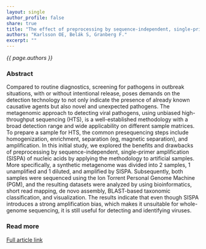 ```yaml
---
layout: single
author_profile: false
share: true
title: "The effect of preprocessing by sequence-independent, single-primer amplification (SISPA) on metagenomic detection of viruses."
authors: "Karlsson OE, Belák S, Granberg F."
excerpt: ""
---
```


*{{ page.authors }}*

### Abstract

Compared to routine diagnostics, screening for pathogens in outbreak
situations, with or without intentional release, poses demands on the detection
technology to not only indicate the presence of already known causative agents
but also novel and unexpected pathogens. The metagenomic approach to detecting
viral pathogens, using unbiased high-throughput sequencing (HTS), is a
well-established methodology with a broad detection range and wide
applicability on different sample matrices. To prepare a sample for HTS, the
common presequencing steps include homogenization, enrichment, separation
(eg, magnetic separation), and amplification. In this initial study, we
explored the benefits and drawbacks of preprocessing by sequence-independent,
single-primer amplification (SISPA) of nucleic acids by applying the
methodology to artificial samples. More specifically, a synthetic metagenome
was divided into 2 samples, 1 unamplified and 1 diluted, and amplified by
SISPA. Subsequently, both samples were sequenced using the Ion Torrent Personal
Genome Machine (PGM), and the resulting datasets were analyzed by using
bioinformatics, short read mapping, de novo assembly, BLAST-based taxonomic
classification, and visualization. The results indicate that even though SISPA
introduces a strong amplification bias, which makes it unsuitable for
whole-genome sequencing, it is still useful for detecting and identifying
viruses.

### Read more

[Full article link](http://online.liebertpub.com/doi/full/10.1089/bsp.2013.0008)
